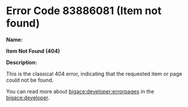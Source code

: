 #  Error Code 83886081 (Item not found)

__Name:__ 

**Item Not Found (404)**

__Description:__

This is the classical 404 error, indicating that the requested item or page could not be found.

You can read more about [bigace:developer:errorpages](developer/errorpages) in the [bigace:developer](developer).

